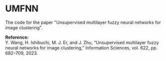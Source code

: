 # UMFNN
The code for the paper "Unsupervised multilayer fuzzy neural networks for image clustering".

**Reference:**  
Y. Wang, H. Ishibuchi, M. J. Er, and J. Zhu, “Unsupervised multilayer fuzzy neural networks for image clustering,” Information Sciences, vol. 622, pp. 682–709, 2023.  
